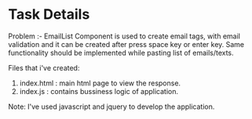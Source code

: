 Task Details
==================================================
Problem :- EmailList Component is used to create email tags, with email validation and it can be created after press space key or enter key. 
Same functionality should be implemented while p​asting list ​of emails/texts.
 

Files that i've created:

1) index.html : main html page to view the response.
2) index.js : contains bussiness logic of application.

Note: I've used javascript and jquery to develop the application.

